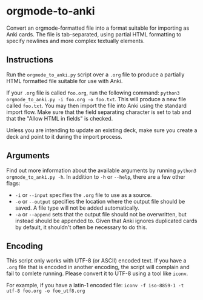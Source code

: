 # orgmode-to-anki
Convert an orgmode-formatted file into a format suitable for importing as Anki cards. The file is tab-separated, using partial HTML formatting to specify newlines and more complex textually elements.

## Instructions
Run the `orgmode_to_anki.py` script over a `.org` file to produce a partially HTML formatted file suitable for use with Anki.

If your `.org` file is called `foo.org`, run the following command: `python3 orgmode_to_anki.py -i foo.org -o foo.txt`. This will produce a new file called `foo.txt`. You may then import the file into Anki using the standard import flow. Make sure that the field separating character is set to tab and that the "Allow HTML in fields" is checked.

Unless you are intending to update an existing deck, make sure you create a deck and point to it during the import process.

## Arguments
Find out more information about the available arguments by running `python3 orgmode_to_anki.py -h`. In addition to `-h` or `--help`, there are a few other flags:

* `-i` or `--input` specifies the `.org` file to use as a source.
* `-o` or `--output` specifies the location where the output file should be saved. A file type will not be added automatically.
* `-a` or `--append` sets that the output file should not be overwritten, but instead should be appended to. Given that Anki ignores duplicated cards by default, it shouldn't often be necessary to do this.

## Encoding
This script only works with UTF-8 (or ASCII) encoded text. If you have a `.org` file that is encoded in another encoding, the script will complain and fail to comlete running. Please convert it to UTF-8 using a tool like `iconv`.

For example, if you have a latin-1 encoded file:
`iconv -f iso-8859-1 -t utf-8 foo.org -o foo_utf8.org`
